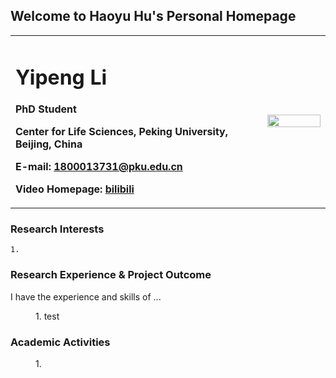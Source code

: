 ## Welcome to Haoyu Hu's Personal Homepage

<table border="0">
  <tr>
    <td width="80%">
      <h1>Yipeng Li</h1>
      <p><b>PhD Student</b></p>
      <p><b>Center for Life Sciences, Peking University, Beijing, China</b></p>
      <p><b>E-mail: <a href="mailto: 1800013731@pku.edu.cn">1800013731@pku.edu.cn</a> </b></p>
      <p><b>Video Homepage: <a href="mailto: https://space.bilibili.com/279718842">bilibili</a></b></p>
    </td>
    <td width="20%">
      <img src="https://github.com/liyipeng-moon/liyipeng-moon.github.io/raw/main/img1.jpg" width="100%">  
    </td>
  </tr>
</table>

### Research Interests
```
1. 
```

### Research Experience & Project Outcome

I have the experience and skills of ...
<dl>
<dd>1. test</dd>


</dl>


### Academic Activities

<dl>
<dd>1. 

</dl>
